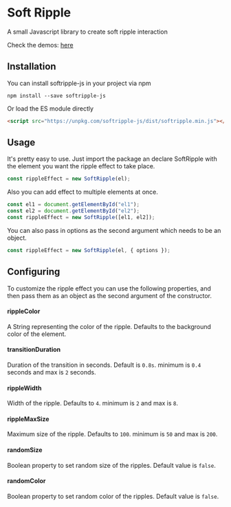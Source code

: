 # Soft Ripple

A small Javascript library to create soft ripple interaction

Check the demos: [here](https://codepen.io/dev_loop/full/KKVKqrq)

## Installation

You can install softripple-js in your project via npm

```
npm install --save softripple-js
```

Or load the ES module directly

```html
<script src="https://unpkg.com/softripple-js/dist/softripple.min.js"></script>
```

## Usage

It's pretty easy to use. Just import the package an declare SoftRipple with the element you want the ripple effect to take place.

```javascript
const rippleEffect = new SoftRipple(el);
```

Also you can add effect to multiple elements at once.

```javascript
const el1 = document.getElementById("el1");
const el2 = document.getElementById("el2");
const rippleEffect = new SoftRipple([el1, el2]);
```

You can also pass in options as the second argument which needs to be an object.

```javascript
const rippleEffect = new SoftRipple(el, { options });
```

## Configuring

To customize the ripple effect you can use the following properties, and then pass them as an object as the second argument of the constructor.

#### rippleColor

A String representing the color of the ripple. Defaults to the background color of the element.

#### transitionDuration

Duration of the transition in seconds. Default is `0.8s`.
minimum is `0.4` seconds and max is `2` seconds.

#### rippleWidth

Width of the ripple. Defaults to `4`.
minimum is `2` and max is `8`.

#### rippleMaxSize

Maximum size of the ripple. Defaults to `100`.
minimum is `50` and max is `200`.

#### randomSize

Boolean property to set random size of the ripples. Default value is `false`.

#### randomColor

Boolean property to set random color of the ripples. Default value is `false`.

